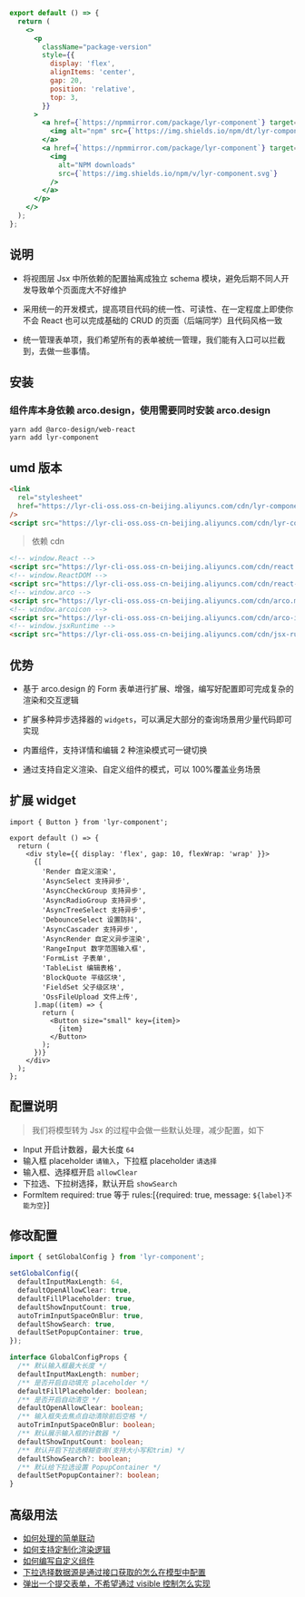```jsx | pureReact
export default () => {
  return (
    <>
      <p
        className="package-version"
        style={{
          display: 'flex',
          alignItems: 'center',
          gap: 20,
          position: 'relative',
          top: 3,
        }}
      >
        <a href={`https://npmmirror.com/package/lyr-component`} target="_blank">
          <img alt="npm" src={`https://img.shields.io/npm/dt/lyr-component`} />
        </a>
        <a href={`https://npmmirror.com/package/lyr-component`} target="_blank">
          <img
            alt="NPM downloads"
            src={`https://img.shields.io/npm/v/lyr-component.svg`}
          />
        </a>
      </p>
    </>
  );
};
```

## 说明

- 将视图层 Jsx 中所依赖的配置抽离成独立 schema 模块，避免后期不同人开发导致单个页面庞大不好维护

- 采用统一的开发模式，提高项目代码的统一性、可读性、在一定程度上即使你不会 React 也可以完成基础的 CRUD 的页面（后端同学）且代码风格一致

- 统一管理表单项，我们希望所有的表单被统一管理，我们能有入口可以拦截到，去做一些事情。

## 安装

### 组件库本身依赖 arco.design，使用需要同时安装 arco.design

```shell
yarn add @arco-design/web-react
yarn add lyr-component
```

## umd 版本

```html
<link
  rel="stylesheet"
  href="https://lyr-cli-oss.oss-cn-beijing.aliyuncs.com/cdn/lyr-component.min.css"
/>
<script src="https://lyr-cli-oss.oss-cn-beijing.aliyuncs.com/cdn/lyr-component.min.js"></script>
```

> 依赖 cdn

```html
<!-- window.React -->
<script src="https://lyr-cli-oss.oss-cn-beijing.aliyuncs.com/cdn/react.production.min.js"></script>
<!-- window.ReactDOM -->
<script src="https://lyr-cli-oss.oss-cn-beijing.aliyuncs.com/cdn/react-dom.production.min.js"></script>
<!-- window.arco -->
<script src="https://lyr-cli-oss.oss-cn-beijing.aliyuncs.com/cdn/arco.min.js"></script>
<!-- window.arcoicon -->
<script src="https://lyr-cli-oss.oss-cn-beijing.aliyuncs.com/cdn/arco-icon.min.js"></script>
<!-- window.jsxRuntime -->
<script src="https://lyr-cli-oss.oss-cn-beijing.aliyuncs.com/cdn/jsx-runtime.polyfill.js"></script>
```

## 优势

- 基于 arco.design 的 Form 表单进行扩展、增强，编写好配置即可完成复杂的渲染和交互逻辑

- 扩展多种异步选择器的 `widgets`，可以满足大部分的查询场景用少量代码即可实现

- 内置组件，支持详情和编辑 2 种渲染模式可一键切换

- 通过支持自定义渲染、自定义组件的模式，可以 100%覆盖业务场景

## 扩展 widget

```tsx | pureReact
import { Button } from 'lyr-component';

export default () => {
  return (
    <div style={{ display: 'flex', gap: 10, flexWrap: 'wrap' }}>
      {[
        'Render 自定义渲染',
        'AsyncSelect 支持异步',
        'AsyncCheckGroup 支持异步',
        'AsyncRadioGroup 支持异步',
        'AsyncTreeSelect 支持异步',
        'DebounceSelect 设置防抖',
        'AsyncCascader 支持异步',
        'AsyncRender 自定义异步渲染',
        'RangeInput 数字范围输入框',
        'FormList 子表单',
        'TableList 编辑表格',
        'BlockQuote 平级区块',
        'FieldSet 父子级区块',
        'OssFileUpload 文件上传',
      ].map((item) => {
        return (
          <Button size="small" key={item}>
            {item}
          </Button>
        );
      })}
    </div>
  );
};
```

## 配置说明

> 我们将模型转为 Jsx 的过程中会做一些默认处理，减少配置，如下

- Input 开启计数器，最大长度 `64`
- 输入框 placeholder `请输入`，下拉框 placeholder `请选择`
- 输入框、选择框开启 `allowClear`
- 下拉选、下拉树选择，默认开启 `showSearch`
- FormItem required: true 等于 rules:[{required: true, message: `${label}不能为空`}]

## 修改配置

```ts
import { setGlobalConfig } from 'lyr-component';

setGlobalConfig({
  defaultInputMaxLength: 64,
  defaultOpenAllowClear: true,
  defaultFillPlaceholder: true,
  defaultShowInputCount: true,
  autoTrimInputSpaceOnBlur: true,
  defaultShowSearch: true,
  defaultSetPopupContainer: true,
});

interface GlobalConfigProps {
  /** 默认输入框最大长度 */
  defaultInputMaxLength: number;
  /** 是否开启自动填充 placeholder */
  defaultFillPlaceholder: boolean;
  /** 是否开启自动清空 */
  defaultOpenAllowClear: boolean;
  /** 输入框失去焦点自动清除前后空格 */
  autoTrimInputSpaceOnBlur: boolean;
  /** 默认展示输入框的计数器 */
  defaultShowInputCount: boolean;
  /** 默认开启下拉选模糊查询(支持大小写和trim) */
  defaultShowSearch?: boolean;
  /** 默认给下拉选设置 PopupContainer */
  defaultSetPopupContainer?: boolean;
}
```

## 高级用法

- [如何处理的简单联动](#/components/form-advance#使用effect实现联动交互)
- [如何支持定制化渲染逻辑](#/components/form-advance#使用自定义渲染)
- [如何编写自定义组件](#/components/form-advance#使用自定义组件)
- [下拉选择数据源是通过接口获取的怎么在模型中配置](#/components/form-advance#使用异步的options)
- [弹出一个提交表单，不希望通过 visible 控制怎么实现](#/components/create-modal)
